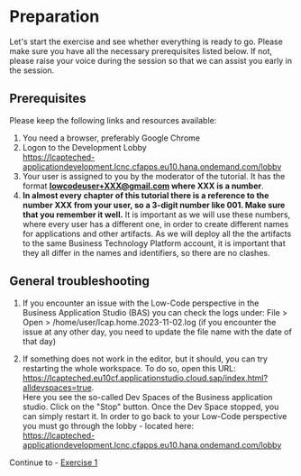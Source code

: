# Preparation

Let's start the exercise and see whether everything is ready to go.
Please make sure you have all the necessary prerequisites listed below. If not, please raise your voice during the session so that we can assist you early in the session.

## Prerequisites
Please keep the following links and resources available:

1. You need a browser, preferably Google Chrome
2. Logon to the Development Lobby  
https://lcapteched-applicationdevelopment.lcnc.cfapps.eu10.hana.ondemand.com/lobby
3. Your user is assigned to you by the moderator of the tutorial. It has the format **lowcodeuser+XXX@gmail.com where XXX is a number**.
4. **In almost every chapter of this tutorial there is a reference to the number XXX from your user, so a 3-digit number like 001. Make sure that you remember it well.** It is important as we will use these numbers, where every user has a different one, in order to create different names for applications and other artifacts. As we will deploy all the the artifacts to the same Business Technology Platform account, it is important that they all differ in the names and identifiers, so there are no clashes.

## General troubleshooting

1. If you encounter an issue with the Low-Code perspective in the Business Application Studio (BAS) you can check the logs under: File > Open > /home/user/lcap.home.2023-11-02.log (if you encounter the issue at any other day, you need to update the file name with the date of that day)

2. If something does not work in the editor, but it should, you can try restarting the whole workspace. To do so, open this URL: https://lcapteched.eu10cf.applicationstudio.cloud.sap/index.html?alldevspaces=true.  
Here you see the so-called Dev Spaces of the Business application studio. Click on the "Stop" button. Once the Dev Space stopped, you can simply restart it. In order to go back to your Low-Code perspective you must go through the lobby - located here:  
https://lcapteched-applicationdevelopment.lcnc.cfapps.eu10.hana.ondemand.com/lobby  



Continue to - [Exercise 1](../Ex1/README.md)

